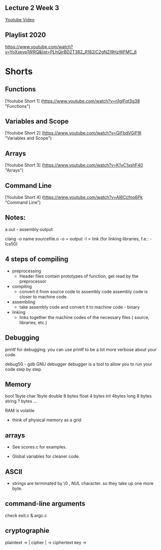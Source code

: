 ## Lecture 2 Week 3

[Youtube Video](https://www.youtube.com/watch?v=tI_tIZFyKBw "Lecture 2 - Arrays")

## Playlist 2020
https://www.youtube.com/watch?v=YoXxevp1WRQ&list=PLhQjrBD2T382_R182iC2gNZI9HzWFMC_8

# Shorts

## Functions
[Youtube Short 1] (https://www.youtube.com/watch?v=n1glFqt3g38 "Functions")
## Variables and Scope
[Youtube Short 2] (https://www.youtube.com/watch?v=GiFbdVGjF9I "Variables and Scope")
## Arrays
[Youtube Short 3] (https://www.youtube.com/watch?v=K1yC1xshF40 "Arrays")
## Command Line
[Youtube Short 4] (https://www.youtube.com/watch?v=AI6Ccfno6Pk "Command Line")

## Notes:

a.out - assembly output

clang -o name sourcefile.o
-o = output
-l = link (for linking libraries, f.e.: -lcs50)

## 4 steps of compiling
- preprocessing
	- Header files contain prototypes of function, get read by the preprocessor
- compiling
	- convert it from source code to assembly code
	assembly code is closer to machine code.
- assembling
	- take assembly code and convert it to machine code - binary
- linking
	- links together the machine codes of the necessary files ( source, libraries, etc.)

## Debugging

printf for debugging.
you can use printf to be a lot more verbose about your code.

debug50 - gdb GNU debugger
debugger is a tool to allow you to run your code step by step.

## Memory

bool	1byte
char	1byte
double	8 bytes
float	4 bytes
int	4bytes
long	8 bytes
string	? bytes
...

RAM is volatile

- think of physical memory as a grid


## arrays

- See scores.c for examples.

- Global variables for cleaner code.

## ASCII

- strings are terminated by \0 , NUL character.
so they take up one more byte.

## command-line arguments

check exit.c & argc.c

## cryptographie

plaintext -> | cipher | -> ciphertext
key ->